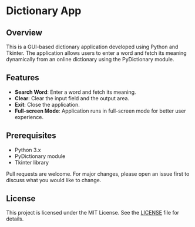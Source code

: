 # Dictionary App

## Overview

This is a GUI-based dictionary application developed using Python and Tkinter. The application allows users to enter a word and fetch its meaning dynamically from an online dictionary using the PyDictionary module.

## Features

- **Search Word**: Enter a word and fetch its meaning.
- **Clear**: Clear the input field and the output area.
- **Exit**: Close the application.
- **Full-screen Mode**: Application runs in full-screen mode for better user experience.

## Prerequisites

- Python 3.x
- PyDictionary module
- Tkinter library


Pull requests are welcome. For major changes, please open an issue first to discuss what you would like to change.

## License

This project is licensed under the MIT License. See the [LICENSE](LICENSE) file for details.
